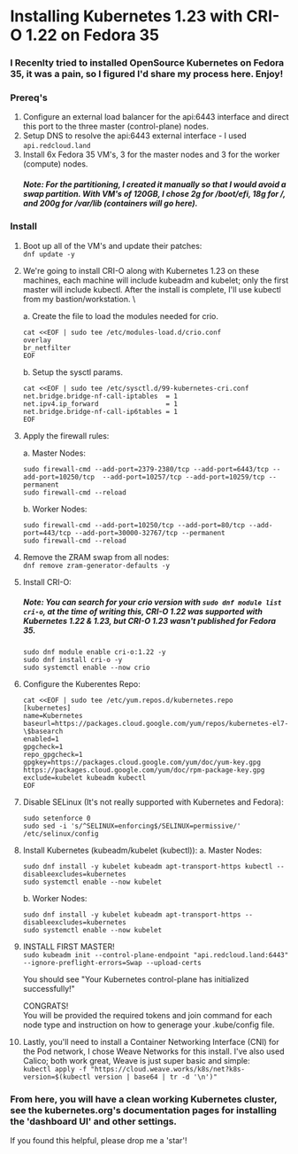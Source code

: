 # Installing Kubernetes 1.23 with CRI-O 1.22 on Fedora 35

### I Recenlty tried to installed OpenSource Kubernetes on Fedora 35, it was a pain, so I figured I'd share my process here. Enjoy!

### Prereq's
1. Configure an external load balancer for the api:6443 interface and direct this port to the three master (control-plane) nodes.
2. Setup DNS to resolve the api:6443 external interface - I used `api.redcloud.land`
3. Install 6x Fedora 35 VM's, 3 for the master nodes and 3 for the worker (compute) nodes.
    ##### Note: For the partitioning, I created it manually so that I would avoid a swap partition. With VM's of 120GB, I chose 2g for /boot/efi, 18g for /, and 200g for /var/lib (containers will go here).

### Install
1. Boot up all of the VM's and update their patches: \
`dnf update -y`
2. We're going to install CRI-O along with Kubernetes 1.23 on these machines, each machine will include kubeadm and kubelet; only the first master will include kubectl. After the install is complete, I'll use kubectl from my bastion/workstation. \

    a. Create the file to load the modules needed for crio.
    ```
    cat <<EOF | sudo tee /etc/modules-load.d/crio.conf
    overlay
    br_netfilter
    EOF
    ```
    b. Setup the sysctl params.
    ```
    cat <<EOF | sudo tee /etc/sysctl.d/99-kubernetes-cri.conf
    net.bridge.bridge-nf-call-iptables  = 1
    net.ipv4.ip_forward                 = 1
    net.bridge.bridge-nf-call-ip6tables = 1
    EOF
    ```
3. Apply the firewall rules:

    a. Master Nodes:
    ```
    sudo firewall-cmd --add-port=2379-2380/tcp --add-port=6443/tcp --add-port=10250/tcp  --add-port=10257/tcp --add-port=10259/tcp --permanent
    sudo firewall-cmd --reload
    ```
    b. Worker Nodes:
    ```
    sudo firewall-cmd --add-port=10250/tcp --add-port=80/tcp --add-port=443/tcp --add-port=30000-32767/tcp --permanent
    sudo firewall-cmd --reload
    ```
4. Remove the ZRAM swap from all nodes: \
    `dnf remove zram-generator-defaults -y`
5. Install CRI-O:
    ##### Note: You can search for your crio version with `sudo dnf module list cri-o`, at the time of writing this, CRI-O 1.22 was supported with Kubernetes 1.22 & 1.23, but CRI-O 1.23 wasn't published for Fedora 35.
    ```
    sudo dnf module enable cri-o:1.22 -y
    sudo dnf install cri-o -y
    sudo systemctl enable --now crio
    ```
6. Configure the Kuberentes Repo:
    ```
    cat <<EOF | sudo tee /etc/yum.repos.d/kubernetes.repo
    [kubernetes]
    name=Kubernetes
    baseurl=https://packages.cloud.google.com/yum/repos/kubernetes-el7-\$basearch
    enabled=1
    gpgcheck=1
    repo_gpgcheck=1
    gpgkey=https://packages.cloud.google.com/yum/doc/yum-key.gpg https://packages.cloud.google.com/yum/doc/rpm-package-key.gpg
    exclude=kubelet kubeadm kubectl
    EOF
    ```
7. Disable SELinux (It's not really supported with Kubernetes and Fedora):
    ```
    sudo setenforce 0
    sudo sed -i 's/^SELINUX=enforcing$/SELINUX=permissive/' /etc/selinux/config
    ```

8. Install Kubernetes (kubeadm/kubelet (kubectl)):
    a. Master Nodes:
    ```
    sudo dnf install -y kubelet kubeadm apt-transport-https kubectl --disableexcludes=kubernetes
    sudo systemctl enable --now kubelet
    ```
    b. Worker Nodes:
    ```
    sudo dnf install -y kubelet kubeadm apt-transport-https --disableexcludes=kubernetes
    sudo systemctl enable --now kubelet
    ```

9. INSTALL FIRST MASTER!\
    `sudo kubeadm init --control-plane-endpoint "api.redcloud.land:6443" --ignore-preflight-errors=Swap --upload-certs`

    You should see "Your Kubernetes control-plane has initialized successfully!"

    CONGRATS! \
    You will be provided the required tokens and join command for each node type and instruction on how to generage your .kube/config file.

 10. Lastly, you'll need to install a Container Networking Interface (CNI) for the Pod network, I chose Weave Networks for this install. I've also used Calico; both work great, Weave is just super basic and simple:\
    `kubectl apply -f "https://cloud.weave.works/k8s/net?k8s-version=$(kubectl version | base64 | tr -d '\n')"`

### From here, you will have a clean working Kubernetes cluster, see the kubernetes.org's documentation pages for installing the 'dashboard UI' and other settings. 
If you found this helpful, please drop me a 'star'!

